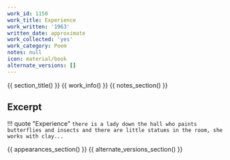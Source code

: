 ```yaml
---
work_id: 1150
work_title: Experience
work_written: '1963'
written_date: approximate
work_collected: 'yes'
work_category: Poem
notes: null
icon: material/book
alternate_versions: []
---
```


{{ section_title() }}
{{ work_info() }}
{{ notes_section() }}
## Excerpt
!!! quote "Experience"
    ```
    there is a lady down the hall who paints
    butterflies and insects
    and there are little statues in the room,
    she works with clay...
    ```

{{ appearances_section() }}
{{ alternate_versions_section() }}